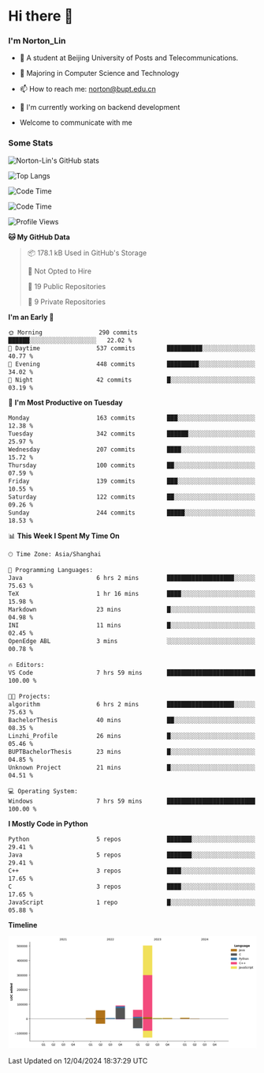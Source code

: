 
# Hi there 👋

### I'm Norton_Lin
- 🏫 A student at Beijing University of Posts and Telecommunications.
- 🌱 Majoring in Computer Science and Technology
- 📫 How to reach me: norton@bupt.edu.cn
- 🌱 I'm currently working on backend development

- Welcome to communicate with me

### Some Stats
![Norton-Lin's GitHub stats](https://github-readme-stats.vercel.app/api?username=Norton-Lin&count_private=true&show_icons=true&theme=radical)

![Top Langs](https://github-readme-stats.vercel.app/api/top-langs/?username=Norton-Lin&langs_count=10&layout=compact)

![Code Time](https://github-readme-stats.vercel.app/api/wakatime?username=Norton_Lin)

<!--START_SECTION:waka-->
![Code Time](http://img.shields.io/badge/Code%20Time-515%20hrs%2054%20mins-blue)

![Profile Views](http://img.shields.io/badge/Profile%20Views-0-blue)

**🐱 My GitHub Data** 

> 📦 178.1 kB Used in GitHub's Storage 
 > 
> 🚫 Not Opted to Hire
 > 
> 📜 19 Public Repositories 
 > 
> 🔑 9 Private Repositories 
 > 
**I'm an Early 🐤** 

```text
🌞 Morning                290 commits         ██████░░░░░░░░░░░░░░░░░░░   22.02 % 
🌆 Daytime                537 commits         ██████████░░░░░░░░░░░░░░░   40.77 % 
🌃 Evening                448 commits         █████████░░░░░░░░░░░░░░░░   34.02 % 
🌙 Night                  42 commits          █░░░░░░░░░░░░░░░░░░░░░░░░   03.19 % 
```
📅 **I'm Most Productive on Tuesday** 

```text
Monday                   163 commits         ███░░░░░░░░░░░░░░░░░░░░░░   12.38 % 
Tuesday                  342 commits         ██████░░░░░░░░░░░░░░░░░░░   25.97 % 
Wednesday                207 commits         ████░░░░░░░░░░░░░░░░░░░░░   15.72 % 
Thursday                 100 commits         ██░░░░░░░░░░░░░░░░░░░░░░░   07.59 % 
Friday                   139 commits         ███░░░░░░░░░░░░░░░░░░░░░░   10.55 % 
Saturday                 122 commits         ██░░░░░░░░░░░░░░░░░░░░░░░   09.26 % 
Sunday                   244 commits         █████░░░░░░░░░░░░░░░░░░░░   18.53 % 
```


📊 **This Week I Spent My Time On** 

```text
🕑︎ Time Zone: Asia/Shanghai

💬 Programming Languages: 
Java                     6 hrs 2 mins        ███████████████████░░░░░░   75.63 % 
TeX                      1 hr 16 mins        ████░░░░░░░░░░░░░░░░░░░░░   15.98 % 
Markdown                 23 mins             █░░░░░░░░░░░░░░░░░░░░░░░░   04.98 % 
INI                      11 mins             █░░░░░░░░░░░░░░░░░░░░░░░░   02.45 % 
OpenEdge ABL             3 mins              ░░░░░░░░░░░░░░░░░░░░░░░░░   00.78 % 

🔥 Editors: 
VS Code                  7 hrs 59 mins       █████████████████████████   100.00 % 

🐱‍💻 Projects: 
algorithm                6 hrs 2 mins        ███████████████████░░░░░░   75.63 % 
BachelorThesis           40 mins             ██░░░░░░░░░░░░░░░░░░░░░░░   08.35 % 
Linzhi_Profile           26 mins             █░░░░░░░░░░░░░░░░░░░░░░░░   05.46 % 
BUPTBachelorThesis       23 mins             █░░░░░░░░░░░░░░░░░░░░░░░░   04.85 % 
Unknown Project          21 mins             █░░░░░░░░░░░░░░░░░░░░░░░░   04.51 % 

💻 Operating System: 
Windows                  7 hrs 59 mins       █████████████████████████   100.00 % 
```

**I Mostly Code in Python** 

```text
Python                   5 repos             ███████░░░░░░░░░░░░░░░░░░   29.41 % 
Java                     5 repos             ███████░░░░░░░░░░░░░░░░░░   29.41 % 
C++                      3 repos             ████░░░░░░░░░░░░░░░░░░░░░   17.65 % 
C                        3 repos             ████░░░░░░░░░░░░░░░░░░░░░   17.65 % 
JavaScript               1 repo              █░░░░░░░░░░░░░░░░░░░░░░░░   05.88 % 
```



**Timeline**

![Lines of Code chart](https://raw.githubusercontent.com/Norton-Lin/Norton-Lin/main/assets/bar_graph.png)


 Last Updated on 12/04/2024 18:37:29 UTC
<!--END_SECTION:waka-->
